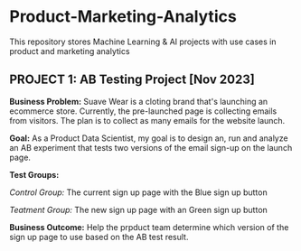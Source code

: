 # Product-Marketing-Analytics
This repository stores Machine Learning &amp; AI projects with use cases in product and marketing analytics

## PROJECT 1:  AB Testing Project [Nov 2023]

**Business Problem:** 
Suave Wear is a cloting brand that's launching an ecommerce store. Currently, the pre-launched page is collecting emails from visitors. The plan is to collect as many emails for the website launch.

**Goal:**
As a Product Data Scientist, my goal is to design an, run and analyze an AB experiment that tests two versions of the email sign-up on the launch page.

**Test Groups:**

*Control Group:* The current sign up page with the Blue sign up button 

*Teatment Group:* The new sign up page with an Green sign up button

**Business Outcome:** Help the prpduct team determine which version of the sign up page to use based on the AB test result.
